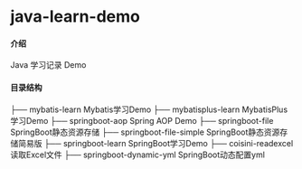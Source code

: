 # java-learn-demo

#### 介绍
Java 学习记录 Demo

#### 目录结构
├── mybatis-learn 			  Mybatis学习Demo
├── mybatisplus-learn 		   MybatisPlus学习Demo
├── springboot-aop 			Spring AOP Demo
├── springboot-file 		    SpringBoot静态资源存储
├── springboot-file-simple 	       SpringBoot静态资源存储简易版
├── springboot-learn 		  SpringBoot学习Demo
├── coisini-readexcel		   读取Excel文件
├── springboot-dynamic-yml     SpringBoot动态配置yml




